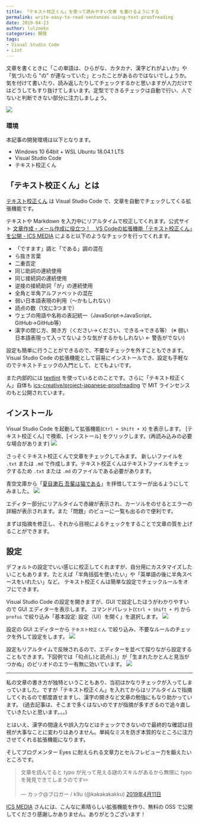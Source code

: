 ```yaml
---
title: 「テキスト校正くん」を使って読みやすい文章 を書けるようにする
permalink: write-easy-to-read-sentences-using-text-proofreading
date: 2019-04-23
author: lulzneko
categories: 開発
tags:
- Visual Studio Code
- Lint
---
```


文章を書くときに「この単語は、ひらがな、カタカナ、漢字どれがよいか」や「気づいたら "の" が連なっていた」とったことがあるのではないでしょうか。
気を付けて書いたり、読み返したりしてチェックするかと思いますが人力だけではどうしてもすり抜けてしまいます。定型でできるチェックは自動で行い、人でないと判断できない部分に注力しましょう。

![](/articles/assets/lulzneko/develop/lint/textlint/textlint.jpg)


### 環境
本記事の開発環境は以下となります。
- Windows 10 64bit + WSL Ubuntu 18.04.1 LTS
- Visual Studio Code
- テキスト校正くん


## 「テキスト校正くん」とは
[テキスト校正くん](https://marketplace.visualstudio.com/items?itemName=ICS.japanese-proofreading) は Visual Studio Code で、文章を自動でチェックしてくる拡張機能です。

テキストや Markdown を入力中にリアルタイムで校正してくれます。公式サイト [文章作成・メール作成に役立つ！　VS Codeの拡張機能「テキスト校正くん」を公開 - ICS MEDIA](https://ics.media/entry/18859/) によると以下のようなチェックを行ってくれます。
- 「ですます」調と「である」調の混在
- ら抜き言葉
- 二重否定
- 同じ助詞の連続使用
- 同じ接続詞の連続使用
- 逆接の接続助詞「が」の連続使用
- 全角と半角アルファベットの混在
- 弱い日本語表現の利用（〜かもしれない）
- 読点の数（1文に3つまで）
- ウェブの用語や名称の表記統一（JavaScript→JavaScript、GitHub→GitHub等）
- 漢字の閉じ方、開き方（ください→ください、できる→できる等）
(※ 弱い日本語表現って入ってないような気がするかもしれない ← 警告がでない)

設定も簡単に行うことができるので、不要なチェックを外すこともできます。Visual Studio Code の拡張機能として容易にインストールでき、設定も手軽なのでテキストチェックの入門として、とてもよいです。

また内部的には [textlint](https://textlint.github.io/) を使っているとのことです。さらに「テキスト校正くん」自体も [ics-creative/project-japanese-proofreading](https://github.com/ics-creative/project-japanese-proofreading) で MIT ラインセンスのもと公開されています。


## インストール
Visual Studio Code を起動して拡張機能(`Ctrl + Shift + X`) を表示します。
[テキスト校正くん] で検索、[インストール] をクリックします。(再読み込みの必要な場合があります)
![](/articles/assets/lulzneko/develop/lint/textlint/01.png)

さっそくテキスト校正くんで文章をチェックしてみます。
新しいファイルを `.txt` または `.md` で作成します。テキスト校正くんはテキストファイルをチェックするため `.txt` または `.md` のファイルである必要があります。

青空文庫から「[夏目漱石 吾輩は猫である](https://www.aozora.gr.jp/cards/000148/files/789_14547.html)」を拝借してエラーが出るようにしてみました。
![](/articles/assets/lulzneko/develop/lint/textlint/02.png)

エディター部分にリアルタイムで赤線が表示され、カーソルをのせるとエラーの詳細が表示されます。また「問題」のビューに一覧も出るので便利です。

まずは指摘を修正し、それから目視によるチェックをすることで文章の質を上げることができます。


## 設定
デフォルトの設定でいい感じに校正してくれますが、自分用にカスタマイズしたいこともあります。たとえば「半角括弧を使いたい」や「英単語の後に半角スペースをいれたい」など。
テキスト校正くんは簡単な設定でチェックルールをオフにできます。

Visual Studio Code の設定を開きますが、GUI で設定したほうがわかりやすいので GUI エディターを表示します。
コマンドパレット(`Ctrl + Shift + P`) から `prefui` で絞り込み「基本設定: 設定（UI）を開く」を選択します。
![](/articles/assets/lulzneko/develop/lint/textlint/03.png)

設定の GUI エディターから `テキスト校正くん` で絞り込み、不要なルールのチェックを外して設定をします。
![](/articles/assets/lulzneko/develop/lint/textlint/04.png)

設定もリアルタイムで反映されるので、エディターを並べて探りながら設定することもできます。下図例では「句点(。)と読点(、)」が「生まれたかとんと見当がつかぬ」のピリオドのエラー有無に効いています。
![](/articles/assets/lulzneko/develop/lint/textlint/05.png)



----

私の文章の書き方が独特ということもあり、当初はかなりチェックが入ってしまっていました。ですが「テキスト校正くん」を入れてからはリアルタイムで指摘してくれるので都度直せますし、漢字の開きなど文章の勉強にもなり助かっています。
(過去記事は、そこまで多くはないのですが指摘が多すぎるので追々直していきたいと思います。。。)

とはいえ、漢字の間違えや誤入力などはチェックできないので最終的な確認は目視が大事なことに変わりはありません。単純なミスを防ぎ本質的なところに注力させてくれる拡張機能になります。

そしてブログメンター Eyes に耐えられる文章力とセルフレビュー力を鍛えたいところです。
<blockquote class="twitter-tweet" data-lang="ja"><p lang="ja" dir="ltr">文章を読んでると typo が光って見える謎のスキルがあるから無限に typo を発見できてしまうのです✏️</p>&mdash; カック@ブロガー / k9u (@kakakakakku) <a href="https://twitter.com/kakakakakku/status/1116308395823255552?ref_src=twsrc%5Etfw">2019年4月11日</a></blockquote>
<script async src="https://platform.twitter.com/widgets.js" charset="utf-8"></script>

[ICS MEDIA](https://ics.media/) さんには、こんなに素晴らしい拡張機能を作り、無料の OSS で公開してくださり感謝しかありません。ありがとうございます！
